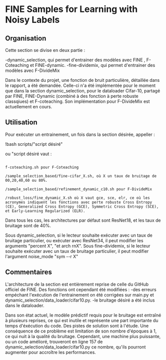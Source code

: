 # FINE Samples for Learning with Noisy Labels

## Organisation
Cette section se divise en deux partie : 

-dynamic_selection, qui permet d'entrainer des modèles avec FINE , F-Coteaching et FINE-dynamic.
-fine-dividemix, qui permet d'entrainer des modèles avec F-DivideMix

Dans le contexte du projet, une fonction de bruit particulière, détaillée dans le rapport, a été demandée. Celle-ci n'a été implémentée pour le moment que dans la section dynamic_selection, pour le dataloader Cifar-10, partagé par FINE, FINE-Dynamic (combiné à des fonction à perte robuste classqiues) et F-coteaching. Son implémentation pour F-DivideMix est actuellement en cours.

## Utilisation
Pour exécuter un entrainement, un fois dans la section désirée, appeller : 

!bash scripts/"script désiré"

ou "script désiré vaut : 

```

f-coteaching.sh pour F-Coteaching

/sample_selection_based/fine-cifar_X.sh, où X un taux de bruitage de 00,20,40,60 ou 80%.

/sample_selection_based/refinement_dynamic_c10.sh pour F-DivideMix

/robust_loss/fine_dynamic_X.sh où X vaut gce, sce, elr, ce où les acronymes indiquent les fonctions avec perte robuste Cross Entropy (CE), Generalized Cross Entropy (GCE), Symmetric Cross Entropy (SCE), et Early-Learning Regularized (ELR).

```

Dans tous les cas, les architectures par défaut sont ResNet18, et les taux de bruitage sont de 40%.

Sous dynamic_selection, si le lecteur souhaite exécuter avec un taux de bruitage particulier, ou exécuter avec ResNet34, il peut modifier les arguments "percent X", "et arch rnX".
Sous fine-dividemix, si le lecteur souhaite exécuter avec un taux de bruitage particulier, il peut modifier l'argument noise_mode "sym --r X"

## Commentaires

L'architecture de la section est entièrement reprise de celle du GitHub officiel de FINE. Des fonctions ont cependant été modifiées :
-des erreurs empéchant l'exécution de l'entrainement on été corrigées sur main.py et dynamic_selection/data_loader/cifar10.py.
-le bruitage désiré a été inclus dans le dataloader.

Dans son état actuel, le modèle prédictif requis pour le bruitage est entraîné à plusieurs reprises, ce qui est inutile et représente une part importante du temps d'éxécution du code. Des pistes de solution sont à l'étude.
Une conséquence de ce problème est limitation de son nombre d'époques à 1, ce qui nuit à la qualité du bruitage. Cependant, une machine plus puissante, ou un code amélioré, trouveront en ligne 157 de dynamic_selection/data_loader/cifar10.py ce nombre, qu'ils pourront augmenter pour accroître les performances.
